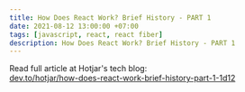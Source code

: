 ```yaml
---
title: How Does React Work? Brief History - PART 1
date: 2021-08-12 13:00:00 +07:00
tags: [javascript, react, react fiber]
description: How Does React Work? Brief History - PART 1
---
```


Read full article at Hotjar's tech blog: <br />
[dev.to/hotjar/how-does-react-work-brief-history-part-1-1d12](https://dev.to/hotjar/how-does-react-work-brief-history-part-1-1d12)